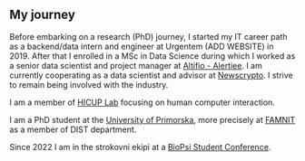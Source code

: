 

## My journey

Before embarking on a research (PhD) journey, I started my IT career path as a backend/data intern and engineer at Urgentem (ADD WEBSITE) in 2019. After that I enrolled in a MSc in Data Science during which I worked as a senior data scientist and project manager at [Altifio - Alertiee](). I am currently cooperating as a data scientist and advisor at [Newscrypto]().
I strive to remain being involved with the industry.


I am a member of [HICUP Lab](https://hicup.famnit.upr.si/) focusing on human computer interaction.

I am a PhD student at the [University of Primorska](https://www.upr.si/en), more precisely at [FAMNIT](https://www.famnit.upr.si/en) as a member of DIST department.

Since 2022 I am in the strokovni ekipi at a [BioPsi Student Conference](https://bio-psi-konferenca.famnit.upr.si/en/).





